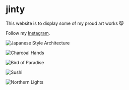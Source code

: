 # jinty

This website is to display some of my proud art works 😸

Follow my [Instagram](https://instagram.com/shiroiih?igshid=MzRIODBiNWFIZA==).


![Japanese Style Architecture](https://cdn.discordapp.com/attachments/815097159367131176/1156444477188231259/IMG_3769.jpg?ex=6514fe59&is=6513acd9&hm=e114ed03ee63894a4f7173193a658895a0693c52604314cd400a73d19aad6944& "Architecture")


![Charcoal Hands](https://cdn.discordapp.com/attachments/815097159367131176/1156446116217368686/IMG_4645.jpg?ex=6514ffdf&is=6513ae5f&hm=643a4455679d42a51ef35dbe204b6bc3326b0cd6df3908c66fa98ae6a5cba4e8&"Hands")

![Bird of Paradise](https://cdn.discordapp.com/attachments/815097159367131176/1156445944338993193/IMG_3990.jpg?ex=6514ffb6&is=6513ae36&hm=894efd353adbf84226a818656cd62682d0a2d096d76bda3449bf685588b39bac&"Watercolor)

![Sushi](https://cdn.discordapp.com/attachments/815097159367131176/1156445265537015838/IMG_0357.jpg?ex=6514ff15&is=6513ad95&hm=9c4df96779018d21af58fe3d90b7f93902dd6468d3323699821e75a1154ede68&"Acrylics")

![Northern Lights](https://cdn.discordapp.com/attachments/815097159367131176/1156445057038172181/IMG_8569.jpg?ex=6514fee3&is=6513ad63&hm=da0d88a42263e24ed9f744dacc9e4217a962bdbda354f188ed229a7735278d36&"NL")
